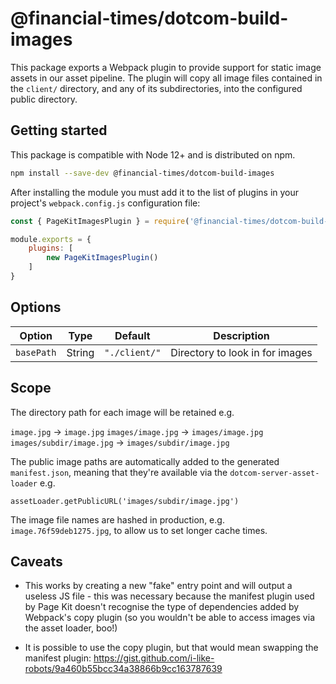 # @financial-times/dotcom-build-images

This package exports a Webpack plugin to provide support for static image assets in our asset pipeline.
The plugin will copy all image files contained in the `client/` directory, and any of its subdirectories, into the configured public directory. 

## Getting started

This package is compatible with Node 12+ and is distributed on npm.

```sh
npm install --save-dev @financial-times/dotcom-build-images
```

After installing the module you must add it to the list of plugins in your project's `webpack.config.js` configuration file:

```js
const { PageKitImagesPlugin } = require('@financial-times/dotcom-build-base');

module.exports = {
	plugins: [
		new PageKitImagesPlugin()
	]
}
```

## Options

| Option     | Type    | Default       | Description                     |
|------------|---------|---------------|---------------------------------|
| `basePath` | String  | `"./client/"` | Directory to look in for images |


## Scope

The directory path for each image will be retained e.g.

`image.jpg` -> `image.jpg`
`images/image.jpg` -> `images/image.jpg`
`images/subdir/image.jpg` -> `images/subdir/image.jpg`

The public image paths are automatically added to the generated `manifest.json`,
meaning that they're available via the `dotcom-server-asset-loader` e.g.

```
assetLoader.getPublicURL('images/subdir/image.jpg')
```

The image file names are hashed in production, e.g. `image.76f59deb1275.jpg`, to allow us to set longer cache times.

## Caveats

- This works by creating a new "fake" entry point and will output a useless
  JS file - this was necessary because the manifest plugin used by Page Kit
  doesn't recognise the type of dependencies added by Webpack's copy plugin
  (so you wouldn't be able to access images via the asset loader, boo!)

- It is possible to use the copy plugin, but that would mean swapping the
  manifest plugin: https://gist.github.com/i-like-robots/9a460b55bcc34a38866b9cc163787639

